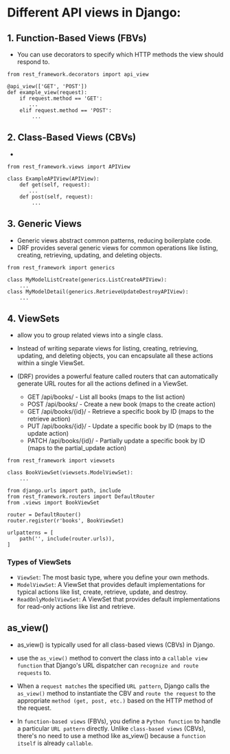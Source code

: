 # Different API views in Django:

## 1. Function-Based Views (FBVs)

- You can use decorators to specify which HTTP methods the view should respond to.

```
from rest_framework.decorators import api_view

@api_view(['GET', 'POST'])
def example_view(request):
    if request.method == 'GET':
       ...
    elif request.method == 'POST':
        ...
```

## 2. Class-Based Views (CBVs)

-

```
from rest_framework.views import APIView

class ExampleAPIView(APIView):
    def get(self, request):
       ...
    def post(self, request):
        ...
```

## 3. Generic Views

- Generic views abstract common patterns, reducing boilerplate code.
- DRF provides several generic views for common operations like listing, creating, retrieving, updating, and deleting objects.

```
from rest_framework import generics

class MyModelListCreate(generics.ListCreateAPIView):
    ...
class MyModelDetail(generics.RetrieveUpdateDestroyAPIView):
    ...
```

## 4. ViewSets

- allow you to group related views into a single class.

- Instead of writing separate views for listing, creating, retrieving, updating, and deleting objects, you can encapsulate all these actions within a single ViewSet.

- (DRF) provides a powerful feature called routers that can automatically generate URL routes for all the actions defined in a ViewSet.

  - GET /api/books/ - List all books (maps to the list action)
  - POST /api/books/ - Create a new book (maps to the create action)
  - GET /api/books/{id}/ - Retrieve a specific book by ID (maps to the retrieve action)
  - PUT /api/books/{id}/ - Update a specific book by ID (maps to the update action)
  - PATCH /api/books/{id}/ - Partially update a specific book by ID (maps to the partial_update action)

```
from rest_framework import viewsets

class BookViewSet(viewsets.ModelViewSet):
    ...
```

```
from django.urls import path, include
from rest_framework.routers import DefaultRouter
from .views import BookViewSet

router = DefaultRouter()
router.register(r'books', BookViewSet)

urlpatterns = [
    path('', include(router.urls)),
]

```

### Types of ViewSets

- `ViewSet`: The most basic type, where you define your own methods.
- `ModelViewSet`: A ViewSet that provides default implementations for typical actions like list, create, retrieve, update, and destroy.
- `ReadOnlyModelViewSet`: A ViewSet that provides default implementations for read-only actions like list and retrieve.

## as_view()

- as_view() is typically used for all class-based views (CBVs) in Django.

- use the `as_view()` method to convert the class into a `callable view function` that Django's URL dispatcher can `recognize and route requests` to.

- When a `request matches` the specified `URL pattern`, Django calls the `as_view()` method to instantiate the CBV and `route the request` to the appropriate `method (get, post, etc.)` based on the HTTP method of the request.

- In `function-based views` (FBVs), you define a `Python function` to handle a particular `URL pattern` directly. Unlike `class-based views` (CBVs), there's no need to use a method like as_view() because a `function itself` is already `callable`.

#
